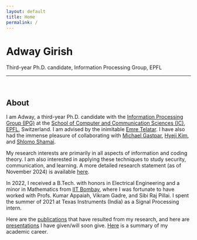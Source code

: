 ```yaml
---
layout: default
title: Home
permalink: /
---
```



# Adway Girish
 Third-year Ph.D. candidate, Information Processing Group, EPFL


---
<br>

## About

I am Adway, a third-year Ph.D. candidate with the [Information Processing Group (IPG)](https://ipg.epfl.ch/) at the 
[School of Computer and Communication Sciences (IC)](https://www.epfl.ch/schools/ic/), 
[EPFL](https://www.epfl.ch/), Switzerland. I am advised by the inimitable 
[Emre Telatar](https://people.epfl.ch/emre.telatar/?lang=en). 
I have also had the immense pleasure of collaborating with 
[Michael Gastpar](https://people.epfl.ch/michael.gastpar/?lang=en), 
[Hyeji Kim](https://sites.utexas.edu/hkim/), and 
[Shlomo Shamai](https://shamai.net.technion.ac.il/).

My research interests are primarily in all aspects of information and coding theory. 
I am also interested in applying these techniques to study security, communication, and learning. 
A more detailed research statement (as of November 2024) is available [here](https://adwaygirish.github.io/files/docs/adway-research-statement_11-24.pdf).

In 2022, I received a B.Tech. with honors in Electrical Engineering and a minor in Mathematics 
from [IIT Bombay](https://www.iitb.ac.in/), where I was fortunate to have worked with 
Profs. Kumar Appaiah, 
Vikram Gadre, and
Sibi Raj Pillai. 
I spent the summer of 2021 at Texas Instruments (India) as a Signal Processing intern.

Here are the [publications](publications.html) that have resulted from my research, 
and here are [presentations](talks.html) I have given/will soon give. 
[Here](profile.html) is a summary of my academic career.



